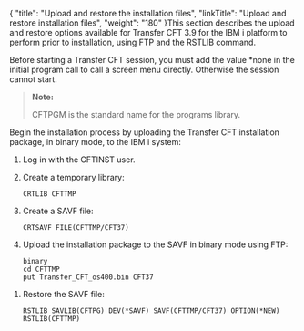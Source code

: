 {
    "title": "Upload and restore the installation files",
    "linkTitle": "Upload and restore installation files",
    "weight": "180"
}This section describes the upload and restore options available for Transfer CFT <span class="mc-variable axway_variables.Release_Number variable">3.9</span> for the IBM i platform to perform prior to installation, using FTP and the RSTLIB command.

Before starting a Transfer CFT session, you must add the value \*none in the initial program call to call a screen menu directly. Otherwise the session cannot start.

> **Note:**
>
> CFTPGM is the standard name for the programs library.

Begin the installation process by uploading the Transfer CFT installation package, in binary mode, to the IBM i system:

1.  Log in with the <span class="bold_in_para">CFTINST </span>user.

2.  Create a temporary library:  


        CRTLIB CFTTMP

3.  Create a SAVF file:  


        CRTSAVF FILE(CFTTMP/CFT37)

4.  Upload the installation package to the SAVF in binary mode using FTP:  



        binary
        cd CFTTMP
        put Transfer_CFT_os400.bin CFT37

<!-- -->

1.  Restore the SAVF file:  


        RSTLIB SAVLIB(CFTPG) DEV(*SAVF) SAVF(CFTTMP/CFT37) OPTION(*NEW) RSTLIB(CFTTMP)
